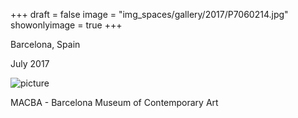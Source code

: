 +++
draft = false
image = "img_spaces/gallery/2017/P7060214.jpg"
showonlyimage = true
+++

Barcelona, Spain

July 2017
<!--more-->
![picture](/img_spaces/gallery/2017/P7060214.jpg)

MACBA - Barcelona Museum of Contemporary Art
